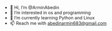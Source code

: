 - 👋 Hi, I’m @ArminAbedin
- 👀 I’m interested in os and programming
- 🌱 I’m currently learning Python and Linux
- 📫 Reach me with abedinarmin683@gmail.com

<!---
ArminAbedin/ArminAbedin is a ✨ special ✨ repository because its `README.md` (this file) appears on your GitHub profile.
You can click the Preview link to take a look at your changes.
--->

